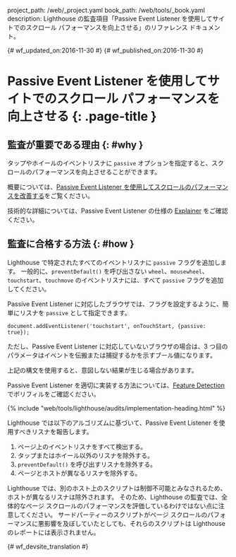 project_path: /web/_project.yaml
book_path: /web/tools/_book.yaml
description: Lighthouse の監査項目「Passive Event Listener を使用してサイトでのスクロール パフォーマンスを向上させる」のリファレンス ドキュメント。

{# wf_updated_on:2016-11-30 #}
{# wf_published_on:2016-11-30 #}

#  Passive Event Listener を使用してサイトでのスクロール パフォーマンスを向上させる {: .page-title }

##  監査が重要である理由 {: #why }

タップやホイールのイベントリスナに `passive` オプションを指定すると、スクロールのパフォーマンスを向上させることができます。


概要については、[Passive Event Listener を使用してスクロールのパフォーマンスを改善する][blog]をご覧ください。


技術的な詳細については、Passive Event Listener の仕様の [Explainer][explainer] をご確認ください。


[blog]: https://developers.google.com/web/updates/2016/06/passive-event-listeners
[explainer]: https://github.com/WICG/EventListenerOptions/blob/gh-pages/explainer.md

##  監査に合格する方法 {: #how }

Lighthouse で特定されたすべてのイベントリスナに `passive` フラグを追加します。
一般的に、`preventDefault()`
を呼び出さない `wheel`、`mousewheel`、`touchstart`、`touchmove` のイベントリスナには、すべて `passive` フラグを追加してください。


Passive Event Listener に対応したブラウザでは、フラグを設定するように、簡単にリスナを `passive` として指定できます。


    document.addEventListener('touchstart', onTouchStart, {passive: true});

ただし、Passive Event Listener に対応していないブラウザの場合は、3 つ目のパラメータはイベントを伝搬または捕捉するかを示すブール値になります。

上記の構文を使用すると、意図しない結果が生じる場合があります。

Passive Event Listener を適切に実装する方法については、[Feature Detection][polyfill] でポリフィルをご確認ください。


[polyfill]: https://github.com/WICG/EventListenerOptions/blob/gh-pages/explainer.md#feature-detection

{% include "web/tools/lighthouse/audits/implementation-heading.html" %}

Lighthouse では以下のアルゴリズムに基づいて、Passive Event Listener を使用すべきリスナを報告します。


1. ページ上のイベントリスナをすべて検出する。
1. タップまたはホイール以外のリスナを除外する。
1. `preventDefault()` を呼び出すリスナを除外する。
1. ページとホストが異なるリスナを除外する。


Lighthouse では、別のホスト上のスクリプトは制御不可能とみなされるため、ホストが異なるリスナは除外されます。
そのため、Lighthouse の監査では、全体的なページ スクロールのパフォーマンスを評価しているわけではない点に注意してください。
サードパーティーのスクリプトがページ スクロールのパフォーマンスに悪影響を及ぼしていたとしても、それらのスクリプトは Lighthouse
のレポートには表示されません。



{# wf_devsite_translation #}
